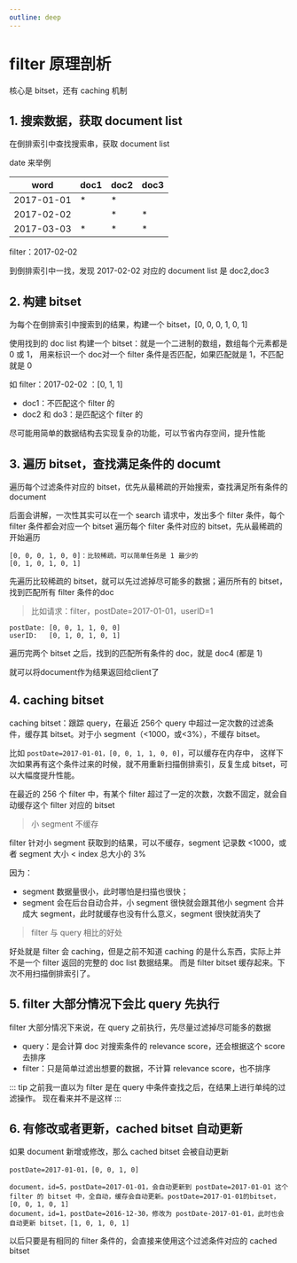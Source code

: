 ```yaml
---
outline: deep
---
```


# filter 原理剖析

核心是 bitset，还有 caching 机制

## 1. 搜索数据，获取 document list

在倒排索引中查找搜索串，获取 document list

date 来举例

word       | doc1 | doc2 | doc3
-----------|------|------|-----
2017-01-01 | *    | *    |
2017-02-02 |      | *    | *
2017-03-03 | *    | *    | *

filter：2017-02-02

到倒排索引中一找，发现 2017-02-02 对应的 document list 是 doc2,doc3

## 2. 构建 bitset

为每个在倒排索引中搜索到的结果，构建一个 bitset，[0, 0, 0, 1, 0, 1]

使用找到的 doc list 构建一个 bitset：就是一个二进制的数组，数组每个元素都是 0 或 1，
用来标识一个 doc对一个 filter 条件是否匹配，如果匹配就是 1，不匹配就是 0

如 filter：2017-02-02 ：[0, 1, 1]

- doc1：不匹配这个 filter 的
- doc2 和 do3：是匹配这个 filter 的

尽可能用简单的数据结构去实现复杂的功能，可以节省内存空间，提升性能

## 3. 遍历 bitset，查找满足条件的 documt

遍历每个过滤条件对应的 bitset，优先从最稀疏的开始搜索，查找满足所有条件的 document

后面会讲解，一次性其实可以在一个 search 请求中，发出多个 filter 条件，每个 filter 条件都会对应一个 bitset
遍历每个 filter 条件对应的 bitset，先从最稀疏的开始遍历

```
[0, 0, 0, 1, 0, 0]：比较稀疏，可以简单任务是 1 最少的
[0, 1, 0, 1, 0, 1]
```

先遍历比较稀疏的 bitset，就可以先过滤掉尽可能多的数据；遍历所有的 bitset，找到匹配所有 filter 条件的doc

> 比如请求：filter，postDate=2017-01-01，userID=1

```
postDate: [0, 0, 1, 1, 0, 0]
userID:   [0, 1, 0, 1, 0, 1]
```

遍历完两个 bitset 之后，找到的匹配所有条件的 doc，就是 doc4 (都是 1)

就可以将document作为结果返回给client了

## 4. caching bitset

caching bitset：跟踪 query，在最近 256个 query 中超过一定次数的过滤条件，缓存其 bitset。对于小 segment（<1000，或<3%），不缓存 bitset。

比如 `postDate=2017-01-01，[0, 0, 1, 1, 0, 0]`，可以缓存在内存中，
这样下次如果再有这个条件过来的时候，就不用重新扫描倒排索引，反复生成 bitset，可以大幅度提升性能。

在最近的 256 个 filter 中，有某个 filter 超过了一定的次数，次数不固定，就会自动缓存这个 filter 对应的 bitset

> 小 segment 不缓存

filter 针对小 segment 获取到的结果，可以不缓存，segment 记录数 <1000，或者 segment 大小 < index 总大小的 3%

因为：

- segment 数据量很小，此时哪怕是扫描也很快；
- segment 会在后台自动合并，小 segment 很快就会跟其他小 segment 合并成大 segment，此时就缓存也没有什么意义，segment 很快就消失了

> filter 与 query 相比的好处

好处就是 filter 会 caching，但是之前不知道 caching 的是什么东西，实际上并不是一个 filter 返回的完整的 doc list 数据结果。
而是 filter bitset 缓存起来。下次不用扫描倒排索引了。

## 5. filter 大部分情况下会比 query 先执行

filter 大部分情况下来说，在 query 之前执行，先尽量过滤掉尽可能多的数据

- query：是会计算 doc 对搜索条件的 relevance score，还会根据这个 score 去排序
- filter：只是简单过滤出想要的数据，不计算 relevance score，也不排序

::: tip
之前我一直以为 filter 是在 query 中条件查找之后，在结果上进行单纯的过滤操作。
现在看来并不是这样
:::

## 6. 有修改或者更新，cached bitset 自动更新

如果 document 新增或修改，那么 cached bitset 会被自动更新

```
postDate=2017-01-01，[0, 0, 1, 0]

document，id=5，postDate=2017-01-01，会自动更新到 postDate=2017-01-01 这个 filter 的 bitset 中，全自动，缓存会自动更新。postDate=2017-01-01的bitset，[0, 0, 1, 0, 1]
document，id=1，postDate=2016-12-30，修改为 postDate-2017-01-01，此时也会自动更新 bitset，[1, 0, 1, 0, 1]
````

以后只要是有相同的 filter 条件的，会直接来使用这个过滤条件对应的 cached bitset
